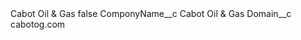 <?xml version="1.0" encoding="UTF-8"?>
<CustomMetadata xmlns="http://soap.sforce.com/2006/04/metadata" xmlns:xsi="http://www.w3.org/2001/XMLSchema-instance" xmlns:xsd="http://www.w3.org/2001/XMLSchema">
    <label>Cabot Oil &amp; Gas</label>
    <protected>false</protected>
    <values>
        <field>ComponyName__c</field>
        <value xsi:type="xsd:string">Cabot Oil &amp; Gas</value>
    </values>
    <values>
        <field>Domain__c</field>
        <value xsi:type="xsd:string">cabotog.com</value>
    </values>
</CustomMetadata>

